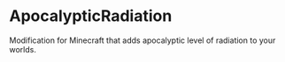 # ApocalypticRadiation
Modification for Minecraft that adds apocalyptic level of radiation to your worlds.
